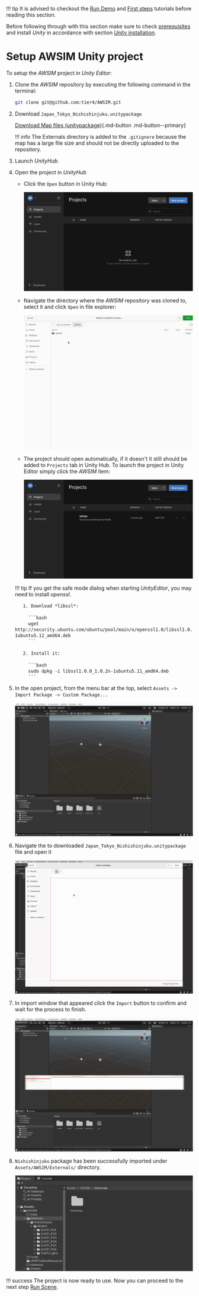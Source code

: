 !!! tip
    It is advised to checkout the [Run Demo](../../Installation/RunDemo) and [First steps](../../FirstSteps/SetTheInitializationPosition/) tutorials before reading this section.

Before following through with this section make sure to check [prerequisites](../Prerequisites/) and install *Unity* in accordance with section [Unity installation](../UnityInstallation/).


# Setup AWSIM Unity project

To setup the *AWSIM* project in *Unity* *Editor*:

1. Clone the *AWSIM* repository by executing the following command in the terminal:

    ```bash
    git clone git@github.com:tier4/AWSIM.git
    ```

1. Download `Japan_Tokyo_Nishishinjuku.unitypackage`

    [Download Map files (unitypackage)](https://github.com/tier4/AWSIM/releases/download/v1.1.0/Japan_Tokyo_Nishishinjuku.unitypackage){.md-button .md-button--primary}
   
    !!! info
        The Externals directory is added to the `.gitignore` because the map has a large file size and should not be directly uploaded to the repository.

1. Launch *UnityHub*.

1. Open the project in *UnityHub*

    - Click the `Open` button in Unity Hub:

        ![](open_unity_project1.gif)

    - Navigate the directory where the *AWSIM* repository was cloned to, select it and click `Open` in file explorer:

        ![](open_unity_project2.gif)

    - The project should open automatically, if it doesn't it still should be added to `Projects` tab in Unity Hub.
        To launch the project in Unity Editor simply click the *AWSIM* item:

        ![](launch_unity_project.gif)

    !!! tip
        If you get the safe mode dialog when starting *UnityEditor*, you may need to install *openssl*.

          1. Download *libssl*:
          
            ```bash
            wget http://security.ubuntu.com/ubuntu/pool/main/o/openssl1.0/libssl1.0.0_1.0.2n-1ubuntu5.12_amd64.deb
            ```
          
          2. Install it:  
          
            ```bash
            sudo dpkg -i libssl1.0.0_1.0.2n-1ubuntu5.11_amd64.deb
            ```

1. In the open project, from the menu bar at the top, select `Assets -> Import Package -> Custom Package...`

    ![import package gif 1](import_unity_package1.gif)

1. Navigate the to downloaded `Japan_Tokyo_Nishishinjuku.unitypackage` file and open it

    ![import package gif 2](import_unity_package2.gif)

1. In import window that appeared click the `Import` button to confirm and wait for the process to finish.

    ![import package gif 3](import_unity_package3.gif)

1. `Nishishinjuku` package has been successfully imported under `Assets/AWSIM/Externals/` directory.

    ![imported package](externals_dir.png)

!!! success
    The project is now ready to use. Now you can proceed to the next step [Run Scene](../RunScene/).
